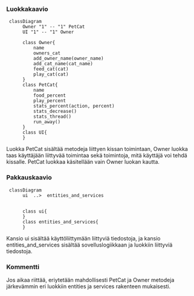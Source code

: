 
### Luokkakaavio

```mermaid
 classDiagram
      Owner "1" -- "1" PetCat
      UI "1" -- "1" Owner
      
      class Owner{
          name
          owners_cat
          add_owner_name(owner_name)
          add_cat_name(cat_name)
          feed_cat(cat)
          play_cat(cat)
      }
      class PetCat{
          name
          food_percent
          play_percent
          stats_percent(action, percent)
          stats_decrease()
          stats_thread()
          run_away()
      }
      class UI{
      }
```
Luokka PetCat sisältää metodeja liittyen kissan toimintaan, Owner luokka taas käyttäjään liittyvää toimintaa sekä toimintoja, mitä käyttäjä voi tehdä kissalle. PetCat luokkaa käsitellään vain Owner luokan kautta. 

### Pakkauskaavio

```mermaid
 classDiagram
      ui  ..>  entities_and_services
      
      
      class ui{
      }
      class entities_and_services{
      }
```

Kansio ui sisältää käyttöliittymään liittyviä tiedostoja, ja kansio entities_and_services sisältää sovelluslogiikkaan ja luokkiin liittyviä tiedostoja. 

### Kommentti
Jos aikaa riittää, eriytetään mahdollisesti PetCat ja Owner metodeja järkevämmin eri luokkiin entities ja services rakenteen mukaisesti.


